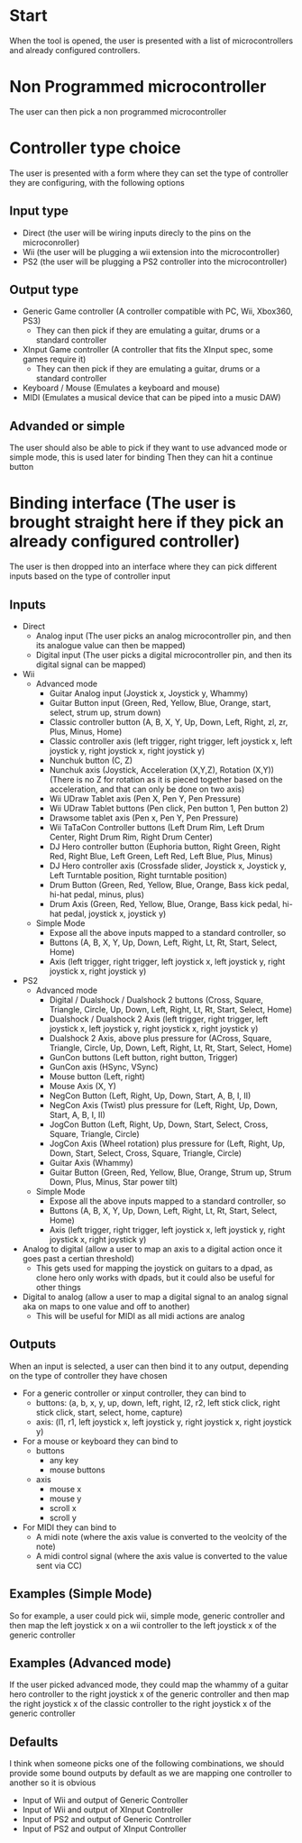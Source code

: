 # Start
When the tool is opened, the user is presented with a list of microcontrollers and already configured controllers.

# Non Programmed microcontroller
The user can then pick a non programmed microcontroller

# Controller type choice
The user is presented with a form where they can set the type of controller they are configuring, with the following options

## Input type
- Direct (the user will be wiring inputs direcly to the pins on the microconroller)
- Wii (the user will be plugging a wii extension into the microcontroller)
- PS2 (the user will be plugging a PS2 controller into the microcontroller)

## Output type
- Generic Game controller (A controller compatible with PC, Wii, Xbox360, PS3)
  - They can then pick if they are emulating a guitar, drums or a standard controller
- XInput Game controller (A controller that fits the XInput spec, some games require it)
  - They can then pick if they are emulating a guitar, drums or a standard controller
- Keyboard / Mouse (Emulates a keyboard and mouse)
- MIDI (Emulates a musical device that can be piped into a music DAW)

## Advanded or simple
The user should also be able to pick if they want to use advanced mode or simple mode, this is used later for binding
Then they can hit a continue button

# Binding interface (The user is brought straight here if they pick an already configured controller)
The user is then dropped into an interface where they can pick different inputs based on the type of controller input

## Inputs
- Direct
  - Analog input (The user picks an analog microcontroller pin, and then its analogue value can then be mapped)
  - Digital input (The user picks a digital microcontroller pin, and then its digital signal can be mapped)
- Wii
  - Advanced mode
    - Guitar Analog input (Joystick x, Joystick y, Whammy)
    - Guitar Button input (Green, Red, Yellow, Blue, Orange, start, select, strum up, strum down)
    - Classic controller button (A, B, X, Y, Up, Down, Left, Right, zl, zr, Plus, Minus, Home)
    - Classic controller axis (left trigger, right trigger, left joystick x, left joystick y, right joystick x, right joystick y)
    - Nunchuk button (C, Z)
    - Nunchuk axis (Joystick, Acceleration (X,Y,Z), Rotation (X,Y)) (There is no Z for rotation as it is pieced together based on the acceleration, and that can only be done on two axis)
    - Wii UDraw Tablet axis (Pen X, Pen Y, Pen Pressure)
    - Wii UDraw Tablet buttons (Pen click, Pen button 1, Pen button 2)
    - Drawsome tablet axis (Pen x, Pen Y, Pen Pressure)
    - Wii TaTaCon Controller buttons (Left Drum Rim, Left Drum Center, Right Drum Rim, Right Drum Center)
    - DJ Hero controller button (Euphoria button, Right Green, Right Red, Right Blue, Left Green, Left Red, Left Blue, Plus, Minus)
    - DJ Hero controller axis (Crossfade slider, Joystick x, Joystick y, Left Turntable position, Right turntable position)
    - Drum Button (Green, Red, Yellow, Blue, Orange, Bass kick pedal, hi-hat pedal, minus, plus)
    - Drum Axis (Green, Red, Yellow, Blue, Orange, Bass kick pedal, hi-hat pedal, joystick x, joystick y)
  - Simple Mode
    - Expose all the above inputs mapped to a standard controller, so
    - Buttons (A, B, X, Y, Up, Down, Left, Right, Lt, Rt, Start, Select, Home)
    - Axis (left trigger, right trigger, left joystick x, left joystick y, right joystick x, right joystick y)
- PS2
  - Advanced mode
    - Digital / Dualshock / Dualshock 2 buttons (Cross, Square, Triangle, Circle, Up, Down, Left, Right, Lt, Rt, Start, Select, Home)
    - Dualshock / Dualshock 2 Axis (left trigger, right trigger, left joystick x, left joystick y, right joystick x, right joystick y)
    - Dualshock 2 Axis, above plus pressure for (ACross, Square, Triangle, Circle, Up, Down, Left, Right, Lt, Rt, Start, Select, Home)
    - GunCon buttons (Left button, right button, Trigger)
    - GunCon axis (HSync, VSync)
    - Mouse button (Left, right)
    - Mouse Axis (X, Y)
    - NegCon Button (Left, Right, Up, Down, Start, A, B, I, II)
    - NegCon Axis (Twist) plus pressure for (Left, Right, Up, Down, Start, A, B, I, II)
    - JogCon Button (Left, Right, Up, Down, Start, Select, Cross, Square, Triangle, Circle)
    - JogCon Axis (Wheel rotation) plus pressure for (Left, Right, Up, Down, Start, Select, Cross, Square, Triangle, Circle)
    - Guitar Axis (Whammy)
    - Guitar Button (Green, Red, Yellow, Blue, Orange, Strum up, Strum Down, Plus, Minus, Star power tilt)
  - Simple Mode
    - Expose all the above inputs mapped to a standard controller, so
    - Buttons (A, B, X, Y, Up, Down, Left, Right, Lt, Rt, Start, Select, Home)
    - Axis (left trigger, right trigger, left joystick x, left joystick y, right joystick x, right joystick y)
- Analog to digital (allow a user to map an axis to a digital action once it goes past a certian threshold)
  - This gets used for mapping the joystick on guitars to a dpad, as clone hero only works with dpads, but it could also be useful for other things
- Digital to analog (allow a user to map a digital signal to an analog signal aka on maps to one value and off to another)
  -  This will be useful for MIDI as all midi actions are analog

## Outputs
When an input is selected, a user can then bind it to any output, depending on the type of controller they have chosen
- For a generic controller or xinput controller, they can bind to
  - buttons: (a, b, x, y, up, down, left, right, l2, r2, left stick click, right stick click, start, select, home, capture)
  - axis: (l1, r1, left joystick x, left joystick y, right joystick x, right joystick y)
- For a mouse or keyboard they can bind to
  - buttons
    - any key
    - mouse buttons
  - axis
    - mouse x
    - mouse y
    - scroll x
    - scroll y
- For MIDI they can bind to
  - A midi note (where the axis value is converted to the veolcity of the note)
  - A midi control signal (where the axis value is converted to the value sent via CC)

## Examples (Simple Mode)
So for example, a user could pick wii, simple mode, generic controller
and then map the left joystick x on a wii controller to the left joystick x of the generic controller

## Examples (Advanced mode)
If the user picked advanced mode, they could
map the whammy of a guitar hero controller to the right joystick x of the generic controller
and then map the right joystick x of the classic controller to the right joystick x of the generic controller

## Defaults
I think when someone picks one of the following combinations, we should provide some bound outputs by default as we are mapping one controller to another so it is obvious
- Input of Wii and output of Generic Controller
- Input of Wii and output of XInput Controller
- Input of PS2 and output of Generic Controller
- Input of PS2 and output of XInput Controller